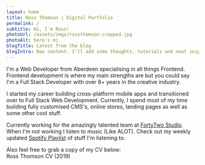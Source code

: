 ```yaml
---
layout: home
title: Ross Thomson | Digital Portfolio
permalink: /
subtitle: Hi, I'm Ross!
photoUrl: /assets/imgs/rossthomson-cropped.jpg
photoAlt: here's mi 
blogTitle: Latest from the blog
blogIntro: Nae content. I'll add some thoughts, tutorials and neat snippets here once I pull some stuff together. Watch this space.
---
```


I'm a Web Developer from Aberdeen specialising in all things Frontend. Frontend development is where my main strengths are but you could say I'm a Full Stack Developer with over 8+ years in the creative industry.

I started my career building cross-platform mobile apps and transitioned over to Full Stack Web Development. Currently, I spend most of my time building fully customised CMS's, online stores, landing pages as well as some other cool stuff.

Currently working for the amazingly talented team at <a href="https://fortytwo.studio">FortyTwo Studio</a>. When I'm not working I listen to music (Like ALOT). Check out my weekly updated <a href="https://open.spotify.com/user/ross_182/playlist/5kNNTTP9FJ9de376BOnkr5?si=5Oco2FYnQVOi_Oi09liCMg">Spotify Playlist</a> of stuff I'm listening to.

Also feel free to grab a copy of my CV below:<br>
Ross Thomson CV (2019)